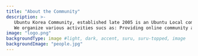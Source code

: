 ```yaml
---
title: "About the Community"
description: >-
   Ubuntu Korea Community, established late 2005 is an Ubuntu Local community verified by Ubuntu Community Council.
   We organize various activities sucs as: Providing online community and documentation service, Organizing events like seminars and conferences, Group studies and projects on Ubuntu and its related open source technologies. 
image: "logo.png"
backgroundType: image #light, dark, accent, suru, suru-topped, image
backgroundImage: "people.jpg"
---
```

